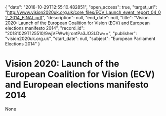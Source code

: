 {
  "date": "2018-10-29T12:55:10.482851", 
  "open_access": true, 
  "target_url": "http://www.vision2020uk.org.uk/core_files/ECV_Launch_event_report_04_02_2014_FINAL.pdf", 
  "description": null, 
  "end_date": null, 
  "title": "Vision 2020: Launch of the European Coalition for Vision (ECV) and European elections manifesto 2014", 
  "record_id": "20181029T125510/9wjVFWwhjrontPa3JO3LDw==", 
  "publisher": "vision2020uk.org.uk", 
  "start_date": null, 
  "subject": "European Parliament Elections 2014"
}

# Vision 2020: Launch of the European Coalition for Vision (ECV) and European elections manifesto 2014

None